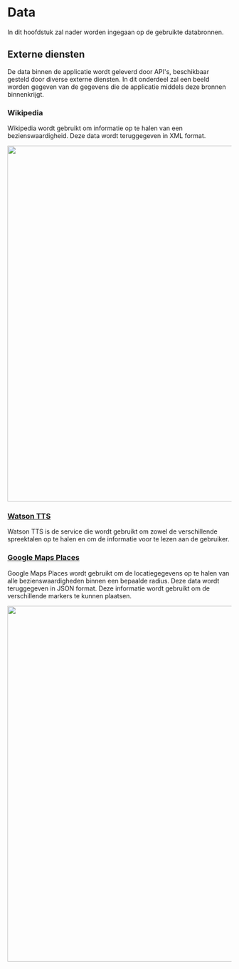 # Data
In dit hoofdstuk zal nader worden ingegaan op de gebruikte databronnen.

## Externe diensten
De data binnen de applicatie wordt geleverd door API's, beschikbaar gesteld door diverse externe diensten. In dit onderdeel zal een beeld worden gegeven van de gegevens die de applicatie middels deze bronnen binnenkrijgt.

### Wikipedia
Wikipedia wordt gebruikt om informatie op te halen van een bezienswaardigheid. Deze data wordt teruggegeven in XML format.

<img src="./Media/Wikipedia_api_example.PNG" width="800px">

### [Watson TTS](https://www.ibm.com/watson/services/text-to-speech/)
Watson TTS is de service die wordt gebruikt om zowel de verschillende spreektalen op te halen en om de informatie voor te lezen aan de gebruiker.

### [Google Maps Places](https://cloud.google.com/maps-platform/places/?hl=nl)
Google Maps Places wordt gebruikt om de locatiegegevens op te halen van alle bezienswaardigheden binnen een bepaalde radius. Deze data wordt teruggegeven in JSON format. Deze informatie wordt gebruikt om de verschillende markers te kunnen plaatsen.

<img src="./Media/Places_api_example.png" width="800px">
